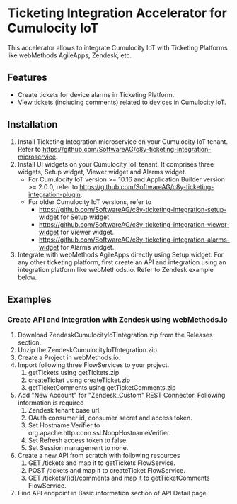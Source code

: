 # Ticketing Integration Accelerator for Cumulocity IoT

This accelerator allows to integrate Cumulocity IoT with Ticketing Platforms like webMethods AgileApps, Zendesk, etc.

## Features
* Create tickets for device alarms in Ticketing Platform.
* View tickets (including comments) related to devices in Cumulocity IoT.

## Installation
1. Install Ticketing Integration microservice on your Cumulocity IoT tenant. Refer to https://github.com/SoftwareAG/c8y-ticketing-integration-microservice.
2. Install UI widgets on your Cumulocity IoT tenant. It comprises three widgets, Setup widget, Viewer widget and Alarms widget.
    * For Cumulocity IoT version >= 10.16 and Application Builder version >= 2.0.0, refer to https://github.com/SoftwareAG/c8y-ticketing-integration-plugin.
    * For older Cumulocity IoT versions, refer to
        * https://github.com/SoftwareAG/c8y-ticketing-integration-setup-widget for Setup widget.
        * https://github.com/SoftwareAG/c8y-ticketing-integration-viewer-widget for Viewer widget.
        * https://github.com/SoftwareAG/c8y-ticketing-integration-alarms-widget for Alarms widget.
3. Integrate with webMethods AgileApps directly using Setup widget. For any other ticketing platform, first create an API and integration using an integration platform like webMethods.io. Refer to Zendesk example below.

## Examples

### Create API and Integration with Zendesk using webMethods.io
1. Download ZendeskCumulocityIoTIntegration.zip from the Releases section.
2. Unzip the ZendeskCumulocityIoTIntegration.zip.
3. Create a Project in webMethods.io.
4. Import following three FlowServices to your project.
    1. getTickets using getTickets.zip
    2. createTicket using createTicket.zip
    3. getTicketComments using getTicketComments.zip
5. Add "New Account" for "Zendesk_Custom" REST Connector. Following information is required
    1. Zendesk tenant base url.
    2. OAuth consumer id, consumer secret and access token.
    3. Set Hostname Verifier to org.apache.http.conn.ssl.NoopHostnameVerifier.
    4. Set Refresh access token to false.
    5. Set Session management to none.
6. Create a new API from scratch with following resources
    1. GET /tickets and map it to getTickets FlowService.
    2. POST /tickets and map it to createTicket FlowService.
    3. GET /tickets/{id}/comments and map it to getTicketComments FlowService.
7. Find API endpoint in Basic information section of API Detail page.

